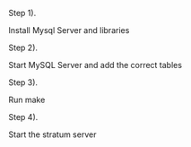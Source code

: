 Step 1).

Install Mysql Server and libraries

Step 2).

Start MySQL Server and add the correct tables

Step 3).

Run make

Step 4).

Start the stratum server
